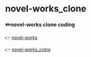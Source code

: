 # novel-works_clone

### ✏️novel-works clone coding

👉 [novel-works](http://novel-works.com/kr/)

👉 [novel-works_colne](https://kim-subin.github.io/novel-works_clone/index.html)